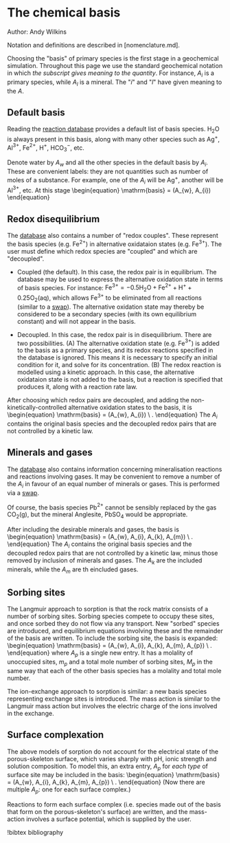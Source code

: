 # The chemical basis

Author: Andy Wilkins

Notation and definitions are described in [nomenclature.md].

Choosing the "basis" of primary species is the first stage in a geochemical simulation.  Throughout this page we use the standard geochemical notation in which *the subscript gives meaning to the quantity*.  For instance, $A_{i}$ is a primary species, while $A_{l}$ is a mineral.  The "$i$" and "$l$" have given meaning to the $A$.

## Default basis

Reading the [reaction database](database.md) provides a default list of basis species.  H$_{2}$O is always present in this basis, along with many other species such as Ag$^{+}$, Al$^{3+}$, Fe$^{2+}$, H$^{+}$, HCO$_{3}^{-}$, etc.

Denote water by $A_{w}$ and all the other species in the default basis by $A_{i}$.  These are convenient labels: they are not quantities such as number of moles of a substance.  For example, one of the $A_{i}$ will be Ag$^{+}$, another will be Al$^{3+}$, etc.  At this stage
\begin{equation}
\mathrm{basis} = (A_{w}, A_{i})
\end{equation}

## Redox disequilibrium

The [database](database.md) also contains a number of "redox couples".  These represent the basis species (e.g. Fe$^{2+}$) in alternative oxidataion states (e.g. Fe$^{3+}$).  The user must define which redox species are "coupled" and which are "decoupled".

- Coupled (the default).  In this case, the redox pair is in equilibrium.  The database may be used to express the alternative oxidation state in terms of basis species.  For instance: $\mathrm{Fe}^{3+}= -0.5\mathrm{H}_{2}\mathrm{O} + \mathrm{Fe}^{2+} + \mathrm{H}^{+} + 0.25\mathrm{O}_{2}\mathrm{(aq)}$, which allows Fe$^{3+}$ to be eliminated from all reactions (similar to a [swap](swap.md)).  The alternative oxidation state may thereby be considered to be a secondary species (with its own equilibrium constant) and will not appear in the basis.

- Decoupled.  In this case, the redox pair is in disequilibrium.  There are two possibilities.  (A) The alternative oxidation state (e.g. Fe$^{3+}$) is added to the basis as a primary species, and its redox reactions specified in the database is ignored.  This means it is necessary to specify an initial condition for it, and solve for its concentration.  (B) The redox reaction is modelled using a kinetic approach.  In this case, the alternative oxidataion state is not added to the basis, but a reaction is specified that produces it, along with a reaction rate law.

After choosing which redox pairs are decoupled, and adding the non-kinetically-controlled alternative oxidation states to the basis, it is
\begin{equation}
\mathrm{basis} = (A_{w}, A_{i}) \ .
\end{equation}
The $A_{i}$ contains the original basis species and the decoupled redox pairs that are not controlled by a kinetic law.

## Minerals and gases

The [database](database.md) also contains information concerning mineralisation reactions and reactions involving gases.  It may be convenient to remove a number of the $A_{i}$ in favour of an equal number of minerals or gases.  This is performed via a [swap](swap.md).

Of course, the basis species Pb$^{2+}$ cannot be sensibly replaced by the gas CO$_{2}$(g), but the mineral Anglesite, PbSO$_{4}$ would be appropriate.

After including the desirable minerals and gases, the basis is
\begin{equation}
\mathrm{basis} = (A_{w}, A_{i}, A_{k}, A_{m}) \ .
\end{equation}
The $A_{i}$ contains the original basis species and the decoupled redox pairs that are not controlled by a kinetic law, minus those removed by inclusion of minerals and gases.  The $A_{k}$ are the included minerals, while the $A_{m}$ are th eincluded gases.


## Sorbing sites

The Langmuir approach to sorption is that the rock matrix consists of a number of sorbing sites.  Sorbing species compete to occupy these sites, and once sorbed they do not flow via any transport.  New "sorbed" species are introduced, and equilibrium equations involving these and the remainder of the basis are written.  To include the sorbing site, the basis is expanded:
\begin{equation}
\mathrm{basis} = (A_{w}, A_{i}, A_{k}, A_{m}, A_{p}) \ .
\end{equation}
where $A_{p}$ is a single new entry.  It has a molality of unoccupied sites, $m_{p}$ and a total mole number of sorbing sites, $M_{p}$ in the same way that each of the other basis species has a molality and total mole number.

The ion-exchange approach to sorption is similar: a new basis species representing exchange sites is introduced.  The mass action is similar to the Langmuir mass action but involves the electric charge of the ions involved in the exchange.

## Surface complexation

The above models of sorption do not account for the electrical state of the porous-skeleton surface, which varies sharply with pH, ionic strength and solution composition.  To model this, an extra entry, $A_{p}$ for *each type* of surface site may be included in the basis:
\begin{equation}
\mathrm{basis} = (A_{w}, A_{i}, A_{k}, A_{m}, A_{p}) \ .
\end{equation}
(Now there are multiple $A_{p}$: one for each surface complex.)

Reactions to form each surface complex (i.e. species made out of the basis that form on the porous-skeleton's surface) are written, and the mass-action involves a surface potential, which is supplied by the user.











!bibtex bibliography
